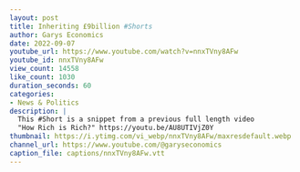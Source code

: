 ```yaml
---
layout: post
title: Inheriting £9billion #Shorts
author: Garys Economics
date: 2022-09-07
youtube_url: https://www.youtube.com/watch?v=nnxTVny8AFw
youtube_id: nnxTVny8AFw
view_count: 14558
like_count: 1030
duration_seconds: 60
categories:
- News & Politics
description: |
  This #Short is a snippet from a previous full length video 
  "How Rich is Rich?" https://youtu.be/AU8UTIVjZ0Y
thumbnail: https://i.ytimg.com/vi_webp/nnxTVny8AFw/maxresdefault.webp
channel_url: https://www.youtube.com/@garyseconomics
caption_file: captions/nnxTVny8AFw.vtt
---
```

